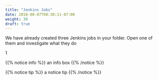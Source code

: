 ```yaml
---
title: "Jenkins Jobs"
date: 2018-08-07T08:30:11-07:00
weight: 30
draft: true
---
```


We have already created three Jenkins jobs in your folder. Open one of them and investigate what they do 

1 

{{% notice info %}}
an info box 
{{% /notice %}}

{{% notice tip %}}
a notice tip 
{{% /notice %}}
